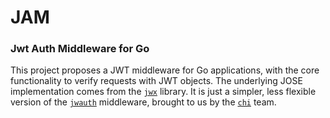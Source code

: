 # JAM
### Jwt Auth Middleware for Go


This project proposes a JWT middleware for Go applications, with the core functionality to verify requests with JWT objects. The underlying JOSE implementation comes from the [`jwx`](https://github.com/lestrrat-go/jwx) library. It is just a simpler, less flexible version of the [`jwauth`](https://github.com/go-chi/jwtauth) middleware, brought to us by the [`chi`](https://go-chi.io/) team.
